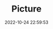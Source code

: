 ---
weight: 1
images:
- /images/edited/72.jpeg
title: Picture
date: 2022-10-24 22:59:53
tags:
- luminar
- work
---